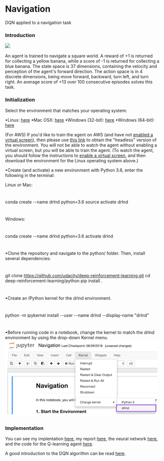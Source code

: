 # Navigation
DQN applied to a navigation task

### Introduction

![](uploads/banana.gif)

An agent is trained to navigate a square world. A reward of +1 is returned for collecting a yellow banana, while a score of -1 is returned for collecting a blue banana. The state space is 37 dimensions, containing the velocity and perception of the agent's forward direction. The action space is in 4 discrete dimensions, being move forward, backward, turn left, and turn right. An average score of +13 over 100 consecutive episodes solves this task.

### Initialization
 Select the environment that matches your operating system:
 
•Linux: [here](https://s3-us-west-1.amazonaws.com/udacity-drlnd/P1/Banana/Banana_Linux.zip)
•Mac OSX: [here](https://s3-us-west-1.amazonaws.com/udacity-drlnd/P1/Banana/Banana.app.zip)
•Windows (32-bit): [here](https://s3-us-west-1.amazonaws.com/udacity-drlnd/P1/Banana/Banana_Windows_x86.zip)
•Windows (64-bit): [here](https://s3-us-west-1.amazonaws.com/udacity-drlnd/P1/Banana/Banana_Windows_x86_64.zip)

(For AWS) If you'd like to train the agent on AWS (and have not [enabled a virtual screen](https://github.com/Unity-Technologies/ml-agents/blob/master/docs/Training-on-Amazon-Web-Service.md)), then please use [this link](https://s3-us-west-1.amazonaws.com/udacity-drlnd/P1/Banana/Banana_Linux_NoVis.zip) to obtain the "headless" version of the environment. You will not be able to watch the agent without enabling a virtual screen, but you will be able to train the agent. (To watch the agent, you should follow the instructions to [enable a virtual screen](https://github.com/Unity-Technologies/ml-agents/blob/master/docs/Training-on-Amazon-Web-Service.md), and then download the environment for the Linux operating system above.)

•Create (and activate) a new environment with Python 3.6, enter the following in the terminal:

Linux or Mac:
#
conda create --name drlnd python=3.6
source activate drlnd
#
Windows:
#
conda create --name drlnd python=3.6 
activate drlnd
#

•Clone the repository and navigate to the python/ folder. Then, install several dependencies:
#
git clone https://github.com/udacity/deep-reinforcement-learning.git
cd deep-reinforcement-learning/python
pip install .
#

•Create an IPython kernel for the drlnd environment.
#
python -m ipykernel install --user --name drlnd --display-name "drlnd"
#

•Before running code in a notebook, change the kernel to match the drlnd environment by using the drop-down Kernel menu.
![](uploads/kernel.png)

### Implementation

You can see my implentation [here](https://github.com/brand909/Navigation/blob/master/Navigation.ipynb), my report [here](https://github.com/brand909/Navigation/blob/master/REPORT.md), the neural network [here](https://github.com/brand909/Navigation/blob/master/model.py), and the code for the Q-learning agent [here](https://github.com/brand909/Navigation/blob/master/agent.py).

A good introduction to the DQN algorithm can be read [here](https://storage.googleapis.com/deepmind-media/dqn/DQNNaturePaper.pdf).
